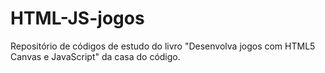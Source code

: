 # HTML-JS-jogos
Repositório de códigos de estudo do livro "Desenvolva jogos com HTML5 Canvas e JavaScript" da casa do código.
